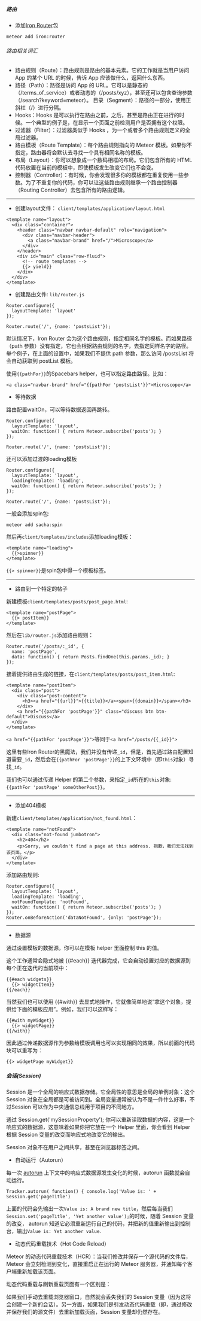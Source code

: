 ##### 路由

* 添加[Iron Router](https://github.com/EventedMind/iron-router)包

`meteor add iron:router`

###### 路由相关词汇

* 路由规则（Route）：路由规则是路由的基本元素。它的工作就是当用户访问 App 的某个 URL 的时候，告诉 App 应该做什么，返回什么东西。
* 路径（Path）：路径是访问 App 的 URL。它可以是静态的（/terms_of_service）或者动态的（/posts/xyz），甚至还可以包含查询参数（/search?keyword=meteor）。
目录（Segment）：路径的一部分，使用正斜杠（/）进行分隔。
* Hooks：Hooks 是可以执行在路由之前，之后，甚至是路由正在进行的时候。一个典型的例子是，在显示一个页面之前检测用户是否拥有这个权限。
* 过滤器（Filter）：过滤器类似于 Hooks ，为一个或者多个路由规则定义的全局过滤器。
* 路由模板（Route Template）：每个路由规则指向的 Meteor 模板。如果你不指定，路由器将会默认去寻找一个具有相同名称的模板。
* 布局（Layout）：你可以想象成一个数码相框的布局。它们包含所有的 HTML 代码放置在当前的模板中，即使模板发生改变它们也不会变。
* 控制器（Controller）：有时候，你会发现很多你的模板都在重复使用一些参数。为了不重复你的代码，你可以让这些路由规则继承一个路由控制器（Routing Controller）去包含所有的路由逻辑。

-----

* 创建layout文件： `client/templates/application/layout.html`

```
<template name="layout">
  <div class="container">
    <header class="navbar navbar-default" role="navigation">
      <div class="navbar-header">
        <a class="navbar-brand" href="/">Microscope</a>
      </div>
    </header>
    <div id="main" class="row-fluid">
      <!-- route templates -->
      {{> yield}}
    </div>
  </div>
</template>
```

* 创建路由文件: `lib/router.js` 

```
Router.configure({
  layoutTemplate: 'layout'
});

Router.route('/', {name: 'postsList'});
```

默认情况下，Iron Router 会为这个路由规则，指定相同名字的模板。而如果路径（path 参数）没有指定，它也会根据路由规则的名字，去指定同样名字的路径。举个例子，在上面的设置中，如果我们不提供 path 参数，那么访问 /postsList 将会自动获取到 postList 模板。

使用`{{pathFor}}`的Spacebars helper，也可以指定路由路径。比如：
```
<a class="navbar-brand" href="{{pathFor 'postsList'}}">Microscope</a>
```

* 等待数据

路由配置waitOn，可以等待数据返回再跳转。

```
Router.configure({
  layoutTemplate: 'layout',
  waitOn: function() { return Meteor.subscribe('posts'); }
});

Router.route('/', {name: 'postsList'});
```

还可以添加过渡的loading模板

```
Router.configure({
  layoutTemplate: 'layout',
  loadingTemplate: 'loading',
  waitOn: function() { return Meteor.subscribe('posts'); }
});

Router.route('/', {name: 'postsList'});
```

一般会添加spin包:

`meteor add sacha:spin`

然后再`client/templates/includes`添加loading模板：

```
<template name="loading">
  {{>spinner}}
</template>
```

`{{> spinner}}`是spin包中得一个模板标签。

-----

* 路由到一个特定的帖子

新建模板`client/templates/posts/post_page.html`:

```
<template name="postPage">
  {{> postItem}}
</template>
```

然后在`lib/router.js`添加路由规则：

```
Router.route('/posts/:_id', {
  name: 'postPage',
  data: function() { return Posts.findOne(this.params._id); }
});
```

接着提供路由生成的链接，在`client/templates/posts/post_item.html`: 

```
<template name="postItem">
  <div class="post">
    <div class="post-content">
      <h3><a href="{{url}}">{{title}}</a><span>{{domain}}</span></h3>
    </div>
    <a href="{{pathFor 'postPage'}}" class="discuss btn btn-default">Discuss</a>
  </div>
</template>
```

`<a href="{{pathFor 'postPage'}}">`等同于`<a href="/posts/{{_id}}">`

这里有些Iron Router的黑魔法，我们并没有传递`_id`，但是，首先通过路由配置知道需要`_id`，然后会在`{{pathFor 'postPage'}}`的上下文环境中（即`this`对象）寻找`_id`。

我们也可以通过传递 Helper 的第二个参数，来指定`_id`所在的`this`对象: `{{pathFor 'postPage' someOtherPost}}`。

-----

* 添加404模板

新建`client/templates/application/not_found.html`：

```
<template name="notFound">
  <div class="not-found jumbotron">
    <h2>404</h2>
    <p>Sorry, we couldn't find a page at this address. 抱歉，我们无法找到该页面。</p>
  </div>
</template>
```

添加路由规则:

```
Router.configure({
  layoutTemplate: 'layout',
  loadingTemplate: 'loading',
  notFoundTemplate: 'notFound',
  waitOn: function() { return Meteor.subscribe('posts'); }  
});
Router.onBeforeAction('dataNotFound', {only: 'postPage'});
```

-----

* 数据源

通过设置模板的数据源，你可以在模板 helper 里面控制 this 的值。

这个工作通常会隐式地被 {{#each}} 迭代器完成，它会自动设置对应的数据源到每个正在迭代的当前项中：

```
{{#each widgets}}
  {{> widgetItem}}
{{/each}}
```

当然我们也可以使用 {{#with}} 去显式地操作，它就像简单地说“拿这个对象，提供给下面的模板应用”。例如，我们可以这样写：

```
{{#with myWidget}}
  {{> widgetPage}}
{{/with}}
```

因此通过传递数据源作为参数给模板调用也可以实现相同的效果，所以前面的代码块可以重写为：

```
{{> widgetPage myWidget}}
```

##### 会话(Session)

Session 是一个全局的响应式数据存储。它全局性的意思是全局的单例对象：这个 Session 对象在全局都是可被访问到。全局变量通常被认为不是一件什么好事，不过Session 可以作为中央通信总线用于项目的不同地方。

通过 Session.get('mySessionProperty'); 你可以重新读取数据的内容，这是一个响应式的数据源，这意味着如果你把它放在一个 Helper 里面，你会看到 Helper 根据 Session 变量的改变而响应式地改变它的输出。

Session 对象不在用户之间共享，甚至在浏览器标签之间。

* 自动运行（Autorun）

每一次 [autorun](http://docs.meteor.com/#Tracker_autorun) 上下文中的响应式数据源发生变化的时候，autorun 函数就会自动运行。

`Tracker.autorun( function() { console.log('Value is: ' + Session.get('pageTitle')`

上面的代码会先输出一次`Value is: A brand new title`，然后每当我们`Session.set('pageTitle', 'Yet another value');`的时候，随着 Session 变量的改变， autorun 知道它必须重新运行自己的代码，并把新的值重新输出到控制台，输出`Value is: Yet another value`.

* 动态代码重载技术（Hot Code Reload）

Meteor 的动态代码重载技术（HCR）：当我们修改并保存一个源代码的文件后，Meteor 会立刻检测到变化，直接重启正在运行的 Meteor 服务器，并通知每个客户端重新加载该页面。

动态代码重载与刷新重载页面有一个区别是：

如果我们手动去重载浏览器窗口，自然就会丢失我们的 Session 变量（因为这将会创建一个新的会话）。另一方面，如果我们是引发动态代码重载（即，通过修改并保存我们的源文件）去重新加载页面，Session 变量却仍然存在。
